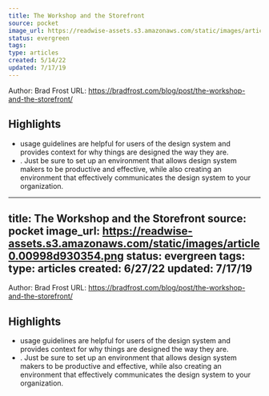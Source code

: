 ```yaml
---
title: The Workshop and the Storefront
source: pocket
image_url: https://readwise-assets.s3.amazonaws.com/static/images/article0.00998d930354.png
status: evergreen
tags: 
type: articles
created: 5/14/22
updated: 7/17/19
---
```


Author: Brad Frost
URL: https://bradfrost.com/blog/post/the-workshop-and-the-storefront/

## Highlights
- usage guidelines are helpful for users of the design system and provides context for why things are designed the way they are.
- . Just be sure to set up an environment that allows design system makers to be productive and effective, while also creating an environment that effectively communicates the design system to your organization.
---
title: The Workshop and the Storefront
source: pocket
image_url: https://readwise-assets.s3.amazonaws.com/static/images/article0.00998d930354.png
status: evergreen
tags: 
type: articles
created: 6/27/22
updated: 7/17/19
---

Author: Brad Frost
URL: https://bradfrost.com/blog/post/the-workshop-and-the-storefront/

## Highlights
- usage guidelines are helpful for users of the design system and provides context for why things are designed the way they are.
- . Just be sure to set up an environment that allows design system makers to be productive and effective, while also creating an environment that effectively communicates the design system to your organization.
